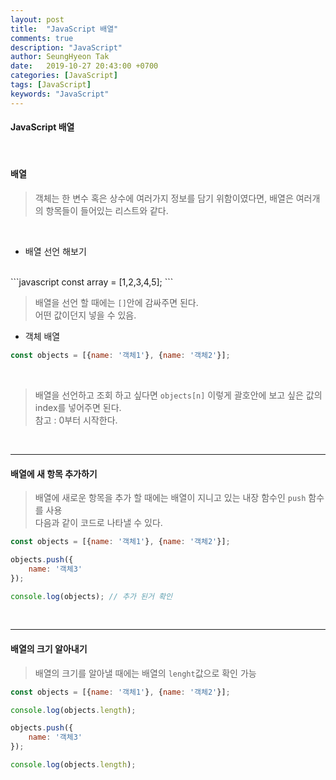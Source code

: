 ```yaml
---
layout: post
title:  "JavaScript 배열"
comments: true
description: "JavaScript"
author: SeungHyeon Tak
date:   2019-10-27 20:43:00 +0700
categories: [JavaScript]
tags: [JavaScript]
keywords: "JavaScript"
---
```

#### JavaScript 배열
<br>

#### 배열

> 객체는 한 변수 혹은 상수에 여러가지 정보를 담기 위함이였다면, 배열은 여러개의 항목들이 들어있는 리스트와 같다. <br>
<br>

* 배열 선언 해보기

<br>
```javascript
const array = [1,2,3,4,5];
```
<br>

> 배열을 선언 할 때에는 `[]`안에 감싸주면 된다. <br>
> 어떤 값이던지 넣을 수 있음.<br>

* 객체 배열

```javascript
const objects = [{name: '객체1'}, {name: '객체2'}];
```

<br>

> 배열을 선언하고 조회 하고 싶다면 `objects[n]` 이렇게 괄호안에 보고 싶은 값의 index를 넣어주면 된다. <br>
> 참고 : 0부터 시작한다. <br>

<br>

*****

#### 배열에 새 항목 추가하기

> 배열에 새로운 항목을 추가 할 때에는 배열이 지니고 있는 내장 함수인 `push` 함수를 사용 <br>
> 다음과 같이 코드로 나타낼 수 있다.

```javascript
const objects = [{name: '객체1'}, {name: '객체2'}];

objects.push({
    name: '객체3'
});

console.log(objects); // 추가 된거 확인
```
<br>

*****

#### 배열의 크기 알아내기

> 배열의 크기를 알아낼 때에는 배열의 `lenght`값으로 확인 가능 <br>

```javascript
const objects = [{name: '객체1'}, {name: '객체2'}];

console.log(objects.length);

objects.push({
    name: '객체3'
});

console.log(objects.length);
```

<br>


